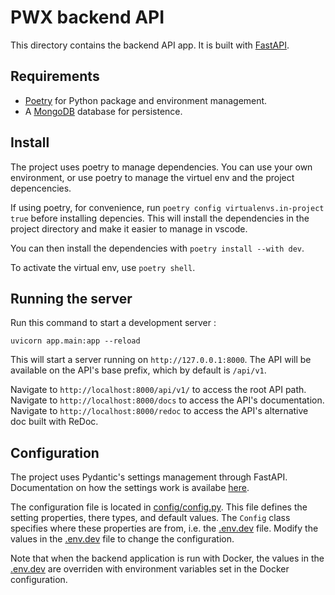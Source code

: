 # PWX backend API

This directory contains the backend API app. It is built with [FastAPI](https://fastapi.tiangolo.com/).

## Requirements

* [Poetry](https://python-poetry.org/) for Python package and environment management.
* A [MongoDB](https://www.mongodb.com/) database for persistence.

## Install

The project uses poetry to manage dependencies. You can use your own environment, or use poetry to manage the virtuel env and the project depencencies.

If using poetry, for convenience, run `poetry config virtualenvs.in-project true` before installing depencies. This will install the dependencies in the project directory and make it easier to manage in vscode.

You can then install the dependencies with `poetry install --with dev`.

To activate the virtual env, use `poetry shell`.

## Running the server

Run this command to start a development server :

```console
uvicorn app.main:app --reload
```

This will start a server running on `http://127.0.0.1:8000`. The API will be available on the API's base prefix, which by default is `/api/v1`.

Navigate to `http://localhost:8000/api/v1/` to access the root API path.
Navigate to `http://localhost:8000/docs` to access the API's documentation.
Navigate to `http://localhost:8000/redoc` to access the API's alternative doc built with ReDoc.

## Configuration

The project uses Pydantic's settings management through FastAPI. Documentation on how the settings work is availabe [here](https://fastapi.tiangolo.com/advanced/settings/).

The configuration file is located in [config/config.py](app/config/config.py). This file defines the setting properties, there types, and default values. The `Config` class specifies where these properties are from, i.e. the [.env.dev](.env.dev) file. Modify the values in the [.env.dev](.env.dev) file to change the configuration.

Note that when the backend application is run with Docker, the values in the [.env.dev](.env.dev) are overriden with environment variables set in the Docker configuration.
